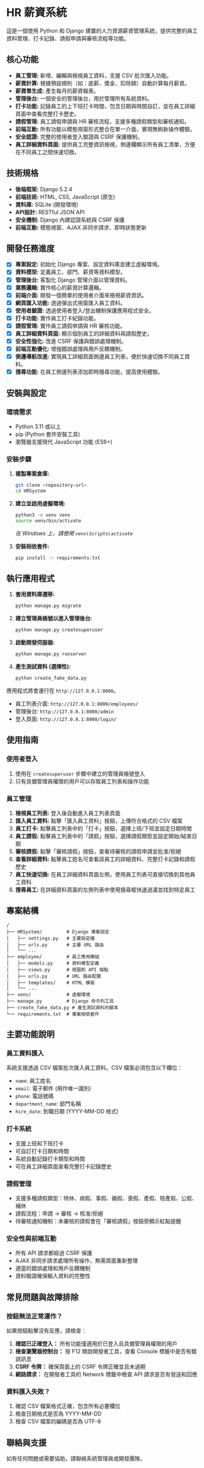# HR 薪資系統

這是一個使用 Python 和 Django 建置的人力資源薪資管理系統，提供完整的員工資料管理、打卡記錄、請假申請與審核流程等功能。

## 核心功能

- **員工管理:** 新增、編輯與檢視員工資料，支援 CSV 批次匯入功能。
- **薪資計算:** 根據預設規則（如：底薪、獎金、扣除額）自動計算每月薪資。
- **薪資單生成:** 產生每月的薪資報表。
- **管理後台:** 一個安全的管理後台，用於管理所有系統資料。
- **打卡功能:** 記錄員工的上下班打卡時間，包含日期與時間自訂，並在員工詳細頁面中查看完整打卡歷史。
- **請假管理:** 員工請假申請與 HR 審核流程，支援多種請假類型和審核通知。
- **前端互動:** 所有功能以模態視窗形式整合在單一介面，實現無刷新操作體驗。
- **安全認證:** 完整的使用者登入驗證與 CSRF 保護機制。
- **員工詳細資料頁面:** 提供員工完整資訊檢視，側邊欄顯示所有員工清單，方便在不同員工之間快速切換。

## 技術規格

- **後端框架:** Django 5.2.4
- **前端技術:** HTML, CSS, JavaScript (原生)
- **資料庫:** SQLite (開發環境)
- **API設計:** RESTful JSON API
- **安全機制:** Django 內建認證系統與 CSRF 保護
- **前端互動:** 模態視窗、AJAX 非同步請求、即時狀態更新

## 開發任務進度

- [x] **專案設定:** 初始化 Django 專案、設定資料庫並建立虛擬環境。
- [x] **資料模型:** 定義員工、部門、薪資等資料模型。
- [x] **管理後台:** 客製化 Django 管理介面以管理資料。
- [x] **業務邏輯:** 實作核心的薪資計算邏輯。
- [x] **前端介面:** 開發一個簡單的使用者介面來檢視薪資資訊。
- [x] **網頁匯入功能:** 透過彈出式視窗匯入員工資料。
- [x] **使用者驗證:** 透過使用者登入/登出機制保護應用程式安全。
- [x] **打卡功能:** 實作員工打卡紀錄功能。
- [x] **請假管理:** 實作員工請假申請與 HR 審核功能。
- [x] **員工詳細資料頁面:** 顯示個別員工的詳細資料與請假歷史。
- [x] **安全性強化:** 改進 CSRF 保護與錯誤處理機制。
- [x] **前端互動優化:** 增強錯誤處理與用戶反饋機制。
- [x] **側邊導航改進:** 實現員工詳細頁面側邊員工列表，便於快速切換不同員工資料。
- [x] **搜尋功能:** 在員工側邊列表添加即時搜尋功能，提高使用體驗。

## 安裝與設定

### 環境需求

- Python 3.11 或以上
- pip (Python 套件安裝工具)
- 瀏覽器支援現代 JavaScript 功能 (ES6+)

### 安裝步驟

1. **複製專案倉庫:**
   ```bash
   git clone <repository-url>
   cd HRSystem
   ```

2. **建立並啟用虛擬環境:**
   ```bash
   python3 -m venv venv
   source venv/bin/activate
   ```
   *在 Windows 上，請使用 `venv\Scripts\activate`*

3. **安裝相依套件:**
   ```bash
   pip install -r requirements.txt
   ```

## 執行應用程式

1. **套用資料庫遷移:**
   ```bash
   python manage.py migrate
   ```

2. **建立管理員帳號以進入管理後台:**
   ```bash
   python manage.py createsuperuser
   ```

3. **啟動開發伺服器:**
   ```bash
   python manage.py runserver
   ```

4. **產生測試資料 (選擇性):**
   ```bash
   python create_fake_data.py
   ```

應用程式將會運行在 `http://127.0.0.1:8000`。
- 員工列表介面: `http://127.0.0.1:8000/employees/`
- 管理後台: `http://127.0.0.1:8000/admin`
- 登入頁面: `http://127.0.0.1:8000/login/`

## 使用指南

### 使用者登入

1. 使用在 `createsuperuser` 步驟中建立的管理員帳號登入
2. 只有具備管理員權限的用戶可以存取員工列表和操作功能

### 員工管理

1. **檢視員工列表:** 登入後自動進入員工列表頁面
2. **匯入員工資料:** 點擊「匯入員工資料」按鈕，上傳符合格式的 CSV 檔案
3. **員工打卡:** 點擊員工列表中的「打卡」按鈕，選擇上班/下班並設定日期時間
4. **員工請假:** 點擊員工列表中的「請假」按鈕，選擇請假類型並設定開始/結束日期
5. **審核請假:** 點擊「審核請假」按鈕，查看待審核的請假申請並批准/拒絕
6. **查看詳細資料:** 點擊員工姓名可查看該員工的詳細資料、完整打卡記錄和請假歷史
7. **員工快速切換:** 在員工詳細資料頁面左側，使用員工列表可直接切換到其他員工資料
8. **搜尋員工:** 在詳細資料頁面的左側列表中使用搜尋框快速過濾並找到特定員工

## 專案結構

```
/
├── HRSystem/         # Django 專案設定
│   ├── settings.py   # 主要設定檔
│   ├── urls.py       # 主要 URL 路由
│   └── ...
├── employee/         # 員工應用模組
│   ├── models.py     # 資料模型定義
│   ├── views.py      # 視圖和 API 端點
│   ├── urls.py       # URL 路由配置
│   ├── templates/    # HTML 模板
│   └── ...
├── venv/             # 虛擬環境
├── manage.py         # Django 命令列工具
├── create_fake_data.py # 產生測試資料的腳本
└── requirements.txt  # 專案相依套件
```

## 主要功能說明

### 員工資料匯入

系統支援透過 CSV 檔案批次匯入員工資料。CSV 檔案必須包含以下欄位：
- `name`: 員工姓名
- `email`: 電子郵件 (用作唯一識別)
- `phone`: 電話號碼
- `department_name`: 部門名稱
- `hire_date`: 到職日期 (YYYY-MM-DD 格式)

### 打卡系統

- 支援上班和下班打卡
- 可自訂打卡日期和時間
- 系統自動記錄打卡類型和時間
- 可在員工詳細頁面查看完整打卡記錄歷史

### 請假管理

- 支援多種請假類型：特休、病假、事假、婚假、喪假、產假、陪產假、公假、補休
- 請假流程：申請 → 審核 → 核准/拒絕
- 待審核通知機制：未審核的請假會在「審核請假」按鈕旁顯示紅點提醒

### 安全性與前端互動

- 所有 API 請求都經過 CSRF 保護
- AJAX 非同步請求處理所有操作，無需頁面重新整理
- 適當的錯誤處理和用戶反饋機制
- 資料驗證確保輸入資料的完整性

## 常見問題與故障排除

### 按鈕無法正常運作？

如果按鈕點擊沒有反應，請檢查：

1. **確認已正確登入：** 所有功能僅適用於已登入且具備管理員權限的用戶
2. **檢查瀏覽器控制台：** 按 F12 開啟開發者工具，查看 Console 標籤中是否有錯誤訊息
3. **CSRF 令牌：** 確保頁面上的 CSRF 令牌正確並且未過期
4. **網路請求：** 在開發者工具的 Network 標籤中檢查 API 請求是否有發送和回應

### 資料匯入失敗？

1. 確認 CSV 檔案格式正確，包含所有必要欄位
2. 檢查日期格式是否為 YYYY-MM-DD
3. 檢查 CSV 檔案的編碼是否為 UTF-8

## 聯絡與支援

如有任何問題或需要協助，請聯絡系統管理員或開發團隊。